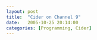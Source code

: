 ```yaml
---
layout: post
title:  "Cider on Channel 9"
date:   2005-10-25 20:14:00
categories: [Programming, Cider]
---
```

